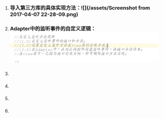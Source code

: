 1. ### 导入第三方库的具体实现方法：![](/assets/Screenshot from 2017-04-07 22-28-09.png)
2. ### Adapter中的监听事件的自定义逻辑：![](/assets/import1.png)
3. ### 
4. ### 
5. ### 
6. ###            









